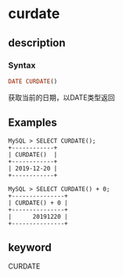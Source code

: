 # curdate

## description

### Syntax

```Haskell
DATE CURDATE()
```

获取当前的日期，以DATE类型返回

## Examples

```Plain Text
MySQL > SELECT CURDATE();
+------------+
| CURDATE()  |
+------------+
| 2019-12-20 |
+------------+

MySQL > SELECT CURDATE() + 0;
+---------------+
| CURDATE() + 0 |
+---------------+
|      20191220 |
+---------------+
```

## keyword

CURDATE
